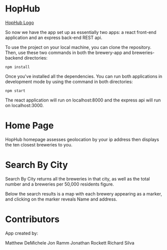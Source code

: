 # HopHub
[HopHub Logo](https://github.com/jonramm/Beaverhacks-Winter-2022/blob/main/brewery-app/src/images/hophub-icon.png?raw=true)

So now we have the app set up as essentially two apps: a react front-end application and an express back-end REST api. 

To use the project on your local machine, you can clone the repository. Then, use these two commands in both the brewery-app and breweries-backend directories:

`npm install`

Once you've installed all the dependencies. You can run both applications in development mode by using the command in both directories:

`npm start`

The react application will run on localhost:8000 and the express api will run on localhost:3000. 

# Home Page

HopHub homepage assesses geolocation by your ip address then displays the ten closest breweries to you.

# Search By City

Search By City returns all the breweries in that city, as well as the total number and a breweries per 50,000 residents figure.

Below the search results is a map with each brewery appearing as a marker, and clicking on the marker reveals Name and address.

# Contributors

App created by:

Matthew DeMichele
Jon Ramm
Jonathan Rockett
Richard Silva

